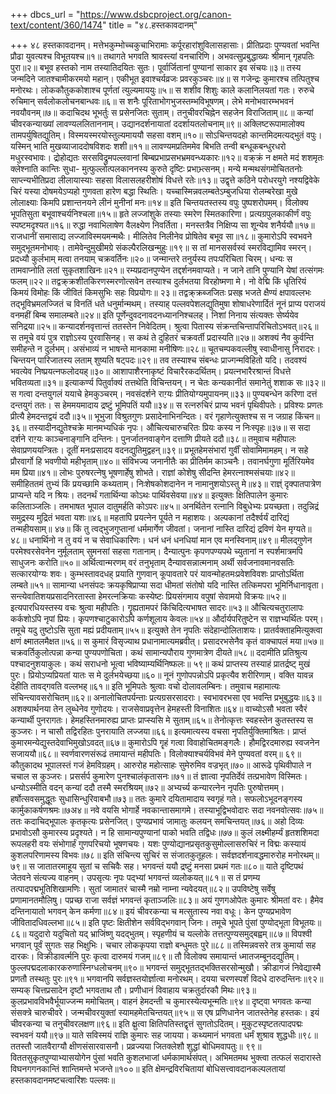 +++
dbcs_url = "https://www.dsbcproject.org/canon-text/content/360/1474"
title = "४८.हस्तकावदानम्"

+++
४८ हस्तकावदानम्।
मत्तेभकुम्भोच्चकुचाभिरामाः 
कर्पूरहारांशुविलासहासाः। 
प्रीतिप्रदाः पुण्यवतां भवन्ति 
प्रौढा युवत्यश्च विभूतयश्च॥१॥
तथागते भगवति श्रावस्त्यां वनचारिणि। 
अभवत्सुप्रबुद्धाख्यः श्रीमान् गृहपतिः पुरा॥२॥
बभूव हस्तको नाम तस्यातिदयितः सुतः। 
पूर्वार्जितानां पुण्यानां साकार इव संचयः॥३॥
तस्य जन्मदिने जातश्चामीकरमयो महान्। 
एकीभूत इवाश्चर्यव्रजः प्रवरकुञ्चरः॥४॥
स गजेन्द्रः कुमारश्च तत्पितुश्च मनोरथः। 
लोककौतुककोशाश्च पूर्णतां त्युल्यमाययुः॥५॥
स शशीव शिशुः काले कलानिलयतां गतः। 
रुरुचे रुचिमान् सर्वलोकलोचनबान्धवः॥६॥
स शनैः पूरिताभोगभुजस्तम्भविभूषणम्। 
लेभे मनोभवारम्भभवनं नवयौवनम्॥७॥
कदाचिदथ भूभर्तुः स प्रसेनजितः सुताम्। 
तनुचीवरचिह्नेन सहजेन विराजिताम्॥८॥
कन्यां चीवरकन्याख्यां लावण्यललिताननाम्। 
उद्यानदर्शनायातां ददर्शायतलोचनाम्॥९॥
अक्लिष्टरूपामालोक्य तामपर्युषितद्युतिम्। 
विस्मयस्मरयोस्तुल्यमाययौ सहसा वशम्॥१०॥
सोऽचिन्तयदहो कान्तमिदमत्यद्भुतं वपुः। 
यस्मिन् भाति मुखव्याजाददोषविशदः शशी॥११॥
लावण्यमप्रतिममेव बिभति तन्वी 
बन्धूकबन्धुरधरो मधुरस्वभावः। 
द्रोहोद्यतः सरसविद्रुमपल्लवानां 
बिम्बप्रभाप्रसभभ्रमवन्ध्यकारः॥१२॥
वक्र्क्रं न क्षमते मदं शशमृतः क्लेश्नाति कान्तिः सुधा- 
मुत्फुल्लोत्पलकाननस्य कुरुते दृष्टिः प्रभाभ्र्त्सनम्। 
मन्ये मन्मथसंगमोचिततनोः साप्त्न्यभीतिप्रदा 
लीलायास्याः सहसा विलासलहरीशोषं विधत्ते रतेः॥१३॥
उद्वृत्ते कठिने परोधरयुगे नश्यद्विवेके चिरं 
यस्या दोषमयेऽप्यहो गुणवता हारेण बद्धा स्थितिः। 
यच्चास्मिन्नवलम्बतेऽम्बुजधिया रोलम्बरेखा मुखे 
लोलाक्ष्याः किमपि प्रशान्तनयने लीनं मुनीनां मनः॥१४॥
इति चिन्तयतस्तस्य वपुः पुष्पशरोपमम्। 
विलोक्य भूपतिसुता बभूवाश्चर्यनिश्चला॥१५॥
हृते लज्जांशुके तस्याः स्मरेण स्मितकारिणा। 
प्रत्यग्रपुलकाकीर्णं वपुः स्पष्टमदृश्यत॥१६॥
रुद्धा नवाभिलाषेण वैलक्ष्येण निवर्तिता। 
मनस्तत्रैव निक्षिप्य सा शून्येव शनैर्ययौ॥१७॥
राजधानीं समासाद्य लज्जाविस्मयमन्मथैः। 
मीलितेव निलीनेव प्रोषितेव बभूव सा॥१८॥
कुमारोऽपि स्वभवने समुद्भूतमनोभाव्ः। 
तामेवेन्दुमुखीमग्रे संकल्पैरलिखन्मुहुः॥१९॥
स तां मानससर्वस्वं स्मरविद्यामिव स्मरन्। 
प्रदध्यौ कुर्लभाम् मत्वा तनयाम् चक्रवर्तिनः॥२०॥
जन्मान्तरे तनुर्यस्य तपःपरिचिता चिरम्। 
धन्यः स तामवाप्नोति लतां सुकृतशाखिनः॥२१॥
रम्यप्रदानपुण्येन तद्दर्शनमवाप्यते। 
न जाने तानि पुण्यानि येषां तत्संगमः फलम्॥२२॥
तद्वक्र्क्रशीतकिरणस्मरणोत्सवेन 
तस्याश्च दुर्लभतया विरहोष्मणा मे। 
नो वेद्मि किं धृतिरियं किमयं विमोहः 
किं जीवितं किमसुभिः सहः विप्रयोगः॥ २३॥
तद्वक्र्क्रब्जजितः प्रसह्र भजते क्षैण्यं क्षपावल्लभः 
तद्भूविभ्रमलज्जितं च विनतिं धते धनुर्मान्मथम्। 
तस्याह् पल्लवपेशलद्युतिमुषा शोषाधरेणार्दितं 
नूनं प्राप्य पराजयं वनमहीं बिम्ब समालम्बते॥२४॥
इति पूर्णेन्दुवदनावदनध्याननिश्चलह्। 
निशां निनाय संत्यक्तः सेर्ष्ययेव सनिद्रया॥२५॥
कन्यादर्शनवृत्तान्तं ततस्तेन निवेदितम्। 
श्रुत्वा पितास्य संक्रन्तचिन्तापरिचितोऽभवत्॥२६॥
स तमूचे वयं पुत्र राज्ञोऽस्य पुरवासिनह्। 
स कथं ते दुहितरं चक्रवर्ती प्रदास्यति॥२७॥
अशक्यं नैव कुर्वन्ति समीहन्ते न दुर्लभम्। 
असंभाव्यं न भाषन्ते मानकामा मनीषिणः॥२८॥
चूतचम्पकवल्लीषु स्वाधीनासु निरादरः। 
चिन्तयन् पारिजातस्य लताम् शुष्यति षट्पदः॥२९॥
तव तस्याश्च संबन्धः प्राज्गन्मविहितो यदि।
तदवश्यं भवत्येव निष्प्रयत्नफलोदयह्॥३०॥
आशापाशैरनाकृष्टं विचारैरकदर्थितम्। 
प्रयत्नभारैरश्रान्तं विधत्ते भवितव्यता॥३१॥
इत्याकर्ण्य पितुर्वाक्यं तत्तथेति विचिन्तयन्। 
न चेतः कन्यकानीतं समानेतुं शशाक सः॥३२॥
स गत्वा दन्तयुगलं ययाचे हेमकुञ्चरम्। 
नवसंदर्शने राग़्यः प्रीतियोग्यमुपायनम्॥३३॥
पुण्यबन्धेन करिणा दत्तं दन्तयुगं ततः। 
स हेममयमादाय द्रष्टुं भूमिपतिं ययौ॥३४॥
स रत्नरुचिरं प्राप्य भवनं पृथिवीपतेः। 
प्रविश्यः प्रणतः प्रीत्यै हेमदन्तद्वयं ददौ॥३५॥
भूभुजा विश्रुतगुणः प्रसादेनाभिनन्दितः। 
वरं गृहाणेत्युक्तश्च स न जग्राह किंचन॥३६॥
तस्यादीनद्युतेश्चक्रे मानमभ्यधिकं नृपः। 
औचित्यचारुचरितः प्रियः कस्य न निःस्पृहः॥३७॥
स सदा दर्शने राग़्यः काञ्चनाङ्गानि दन्तिनः। 
पुनर्जातनवाङ्गेन दत्ताणि प्रीयते ददौ॥३८॥
तमुवाच महीपालः सेवाप्रणययन्त्रितः। 
दूतीं मनःप्रसादय वदनद्युतिमुद्वहन्॥३९॥
प्रभूतहेमसंभारां गुर्वीं सोवामिमामहम्। 
न सहे प्रौरवार्गो हि भवणीयो महीभृताम्॥४०॥
संविभज्य जनानीतैः का प्रीतिर्मम काञ्चनैः। 
तवानर्घगुणा मूर्तिरियमेव मम प्रिया॥४१॥
लोभः पुरुषरत्नेषु भूषणार्हेषु शोभते। 
राज्ञां कोशेषु सीदन्ति हेमरत्नाश्मसंचयाः॥४२॥
समीहिततमं तुभ्यं किं प्रयच्छामि कथ्यताम्। 
निःशेषकोशदानेन न नामानुशयोऽस्तु मे॥४३॥
राज्ञ्ं दृक्पातपात्रेण प्राप्यन्ते यदि न श्रियः। 
तदनर्थं गतार्थिन्या कोऽथः पार्थिवसेवया॥४४॥
इत्युक्तः क्षितिपालेन कुमारः कलिताञ्जलिः। 
तमभाषत भूपाल दातुमर्हति कोऽपरः॥४५॥
अनर्थितेन रत्नानि विबुधेभ्यः प्रयच्छता। 
तदुन्निद्रं समुद्रस्य मुद्रितं भवता यशः॥४६॥
महतापि प्रयत्नेन पूर्यते न महाशयः। 
अल्पकानां तदैर्श्वर्यं दारिद्यं तन्महीयसाम्॥ ४७॥
किं तु त्वद्भुजगुप्तानां धर्ममार्गेण जीवतां। 
जनानां नास्ति दारिद्यं द्रविणं येन मृग्यते॥४८॥
धनार्थिनो न तु वयं न च सेवाधिकारिणः। 
धनं धनं धनधियां मान एव मनस्विनाम्॥४९॥
मीलद्गुणेन परमेश्वरसेवनेन 
नुर्मूलताम् सुमनसां सहसा गतानाम्। 
दैन्यात्पुनः कृपणपण्यपथे च्युतानां 
न स्पर्शमात्रमपि साधुजनः करोति॥५०॥
अर्थित्वान्मरणम् वरं तनुभृताम् दैन्यावसन्नात्मनाम् 
अर्थी सर्वजनावमानवसतिः सत्कारयोग्यः शवः। 
कुम्भस्तावदधह् प्रयाति गुणवान् कूपावतारे परं 
यावन्मोहतमःप्रवेशविवशः प्राप्तोऽर्थिता लम्बते॥५१॥
सामान्या धनसंपदः क्रयकृषिप्राप्या सदा धीमतां 
संतोषो यदि नास्ति तत्किमपरा भूमिर्निधानावृता। 
सन्त्येवातिशयप्रसादनिरतास्ता हेमरत्नक्रियाः 
कस्येष्टः प्रियसंगमाय वपुषां सेवामयो विक्रयः॥५२॥
इत्यपारधियस्तस्य वचः श्रुत्वा महीपतिः। 
गॄह्यतामपरं किंचिदित्यभाषत सादरः॥५३॥
औचित्यचतुरालापः कर्कशोऽपि नृपां प्रियः। 
कृपणश्चाटुकारोऽपि कर्णशूलाय केवलः॥५४॥
और्दार्यपरितुष्टेन स राज्ञभ्यर्थितः परम्। 
तमूचे यदु तुष्टोऽसि सुता मह्यं प्रदीयताम्॥५५॥
इत्युक्ते तेन नृपतिः संदेहान्दोलिताशयः। 
प्रातर्वक्ताहमित्युक्त्वा क्षणं क्ष्मातलमैक्षत॥५६॥
स कुमारं विसृज्याथ प्रधानामात्यमब्रवीत्। 
प्रसादरभसेनैव कृतं वाक्चापलं मया॥५७॥
चक्रवर्तिकुलोत्पन्ना कन्या पुण्यपणोचिता। 
कथं सामान्यपौराय गुणमात्रेण दीयते॥५८॥
ददामीति प्रतिश्रुत्य पश्चादनुशयाकुलः। 
कथं सराधनो भूत्वा भविष्याम्यर्थिनिष्फलः॥ ५९॥
कथं प्राप्तस्य तस्याहं प्रातर्द्रष्ट् मुखं पुरः। 
प्रियोऽप्यप्रियतां यातः स मे दुर्लभयेच्छया॥६०॥
नूनं गुणोपपन्नोऽपि प्रकृत्यैव शरीरिणाम्। 
वक्ति यावन्न देहीति तावद्गवति वल्लभह्॥६१॥
इति भूमिपतेः श्रुत्वाः वचो दोलावलम्बिनः। 
तमुवाच महामात्यः संचिन्त्यावसरोचितम्॥६२॥
अनालोचितपर्यन्ताः प्रत्यग्रसरसादराः। 
स्वभावरभसा एव भवन्ति प्रभुबुद्धयः॥६३॥
अशक्यार्थनया तेन लुब्धेनेव गुणोदयः। 
राजसेवाप्रवृत्तेन हेमहस्ती विनाशितः॥६४॥
वाच्योऽसौ भवता स्वैरं कन्यार्थी पुनरागतः। 
हेमहस्तिनमारुह्य प्राप्तः प्राप्स्यसि मे सुताम्॥६५॥
तेनोत्कृत्तः स्वहस्तेन कुतस्तस्य स कुञ्जरः। 
न चासौ तद्विरहितः पुनरायाति लज्जया॥६६॥
इत्यमात्यस्य वचसा नृपतिर्युक्तिमाश्रितः। 
प्राप्तं कुमारमन्येद्युस्तदेवाभिमुखोऽवदत्॥६७॥
कुमारोऽपि गॄहं गत्वा विवाहोचितमङ्गलैः। 
हौमद्विरदमारुह्य स्वजनेन सजाययौ॥६८॥
स्वर्णवारणसंरूढं तमायान्तं महीपतिः। 
विलोक्याश्चर्यविभवं मेने पुण्यवतां वरम्॥ ६९॥
कौतुकादथ भूपालस्तं गजं हेमविग्रहम्। 
आरुरोह महोत्साहः सुमेरुमिव वज्रभृत्॥७०॥
आरूढे पृथिवीपाले न चचाल स कुञ्जरः। 
प्रसर्सर्प कुमारेण पुनश्चालंकृतासनः॥७१॥
तं ज्ञात्वा नृपतिर्देवं तत्प्रभावेण विस्मितः। 
धन्योऽस्मीति वदन् कन्यां ददौ तस्मै स्मरश्रियम्॥७२॥
अभ्यर्च्य कन्यारत्नेन नृपतिः पुरुषोत्तमम्। 
हर्षोत्सवसमुद्धूतः सुधासिन्धुरिवाबभौ॥७३॥
ततः कुमारे दयितामादाय स्वगृहं गते। 
सफलोऽभूदनङ्गस्य कार्मुकाकर्षणश्रमः॥७अ४॥
नवे वयसि भोगार्हे नवकान्तासमागमे। 
तस्याभूद्विभवोदारः सदा नवनवोत्सवः॥७५॥
ततः कदाचिद्भूपालः कृतकृत्यः प्रसेनजित्। 
पुण्यप्रभावं जामातुः कलयन् समचिन्तयत्॥७६॥
अहो दिव्यः प्रभावोऽसौ कुमारस्य प्रदृश्यते। 
न हि सामान्यपुण्यानां पाको भवति तद्विधः॥७७॥
कुलं लक्ष्मीहर्म्यं हृतशशिमदा रूपलहरी 
वयः संभोगार्हं गुणपरिचयो भूषणचयः। 
यशः पुण्योद्यानप्रसृतकुसुमोल्लासरुचिरं 
न विद्मः कस्यायं कुशलपरिणामस्य विभवः॥७८॥
इति संचिन्त्य सुचिरं स संजातकुतूहलः। 
सर्वज्ञदर्शनावद्धमारुरोह मनोरथम्॥ ७९॥
स जातातरमाहूय सुतां च सचिवैः सह। 
भगवन्तं ययौ द्रष्टुं मनसा प्रथमं गतः॥८०॥
याते दृष्टिपथं जेतवने संत्यज्य वाहनम्। 
उपसृत्यः नृपः पद्भ्यां भगवन्तं व्यलोकयत्॥८१॥
स तं प्रणम्य तत्पादपद्मभूतिशिखामणिः। 
सुतां जामातरं चास्मै नम्रो नाम्ना न्यवेदयत्॥८२॥
उपविष्टेषु सर्वेषु प्रणामानतमौलिषु। 
पप्रच्छ राजा सर्वज्ञं भगवन्तं कृताञ्जलिः॥८३॥
अयं गुणगओपेतः कुमारः श्रीमतां वरः। 
हैमेव दन्तिनायातो भगवन् केन कर्मणा॥८४॥
इयं चीवरकन्या च मत्सुतास्य नवा वधूः। 
केन पुण्यप्रभावेण जीवितादधिवल्लभा॥८५॥
इति पृष्टः क्षितीशेन सर्वविद्भगवान् जिनः। 
तमूचे भूपते पुंसां पुण्योद्भूता विभूतयः॥८६॥
यदुदारो यदुचितो यद् भ्राजिंष्णु यदद्भुतम्। 
स्पृहणीयं च यल्लोके तत्तत्पुण्यसमुद्बह्वम्॥८७॥
विपश्वी भगवान् पूर्वं सुगतः सह भिक्षुभिः। 
चचार लोककृपया राज्ञो बन्धुमतः पुरे॥८८॥
तस्मिन्नवसरे तत्र कुमार्या सह दारकः।
विक्रीडावर्त्मनि पुरः कृत्वा दारुमयं गजम्॥८९॥
तौ विलोक्य समायान्तं ध्मातजम्बूनदद्युतिम्। 
फुल्लपद्मदलाकारकरुणास्निग्धलोचनम्॥९०॥
भगवन्तं समुद्भूततद्भक्तिसरसोन्मुखौ। 
क्रीडागजं निवेद्यास्मै प्रणतौ तस्थतुः पुरः॥९१॥
भगवानपि सर्वज्ञस्तयोर्ज्ञात्वा मनोरथम्। 
दयया चरणस्पर्शं विदधे दारुदन्तिनः॥९२॥
सम्यक् चित्तप्रसादेन दृष्टौ भगवताथ तौ। 
प्रणीधानं विवाहाय चक्रतुर्दारकौ मिथः॥९३॥
कुलप्रभावविभवैर्भूयाज्जन्म ममोचितम्। 
वाहनं हेमदन्ती च कुमारस्येत्यभून्मतिः॥९४॥
दृष्ट्वा भगवतः कन्या संसक्त्रे चारुचीवरे। 
जन्मचीवरयुक्तां स्यामहमेतचिन्तयत्॥९५॥
स एष प्रणिधानेन जातस्तेनेह हस्तकः।
इयं चीवरकन्या च तनुचीवरलक्षण॥९६॥
इति क्ष्रुत्वा क्षितिपतिस्तद्वृत्तं सुगतोऽदितम्।
मुकुटस्पृष्टतत्पादपद्मः स्वभवनं ययौ॥९७॥
याते सविस्मयं राज्ञि कुमारः सह जायया। 
कथ्यमानं भगवता धर्मं शुश्राव शुद्धधीः॥९८॥
ततस्तौ जातवैराग्यौ क्षीणसंसारवासनौ। 
प्रव्रज्यया जितक्लेशौ शुद्धां बोधिमवापतुः॥ ९९॥
विततसुकृतपुण्याभ्यासयोगेन पुंसां 
भवति कुशलभाजां धर्मकामार्थसंपत्। 
अभिमतमथ भुक्त्वा तत्फलं सदारास्ते 
विघनगगनकान्तिं शान्तिमन्ते भजन्ते॥१००॥
इति क्षेमन्द्रविरचितायां बोधिसत्त्वावदानकल्पलतायां 
हस्तकावदानमष्टचत्वारिंशः पल्लवः॥
